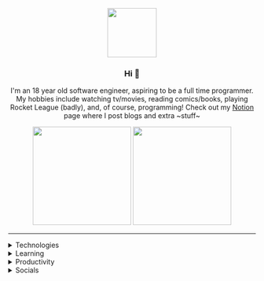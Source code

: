 <div align="center">
  <img src="https://media4.giphy.com/media/Nx0rz3jtxtEre/giphy.gif" width="auto" height="100px">
  <h3>Hi 👋</h3>
  <p>I'm an 18 year old software engineer, aspiring to be a full time programmer. My hobbies include watching tv/movies, reading comics/books, playing Rocket League (badly), and, of course, programming! Check out my <a href="https://tinyurl.com/crxsseds-hangout">Notion</a> page where I post blogs and extra ~stuff~</p>
  <a href="#"><img src="https://github-readme-stats.vercel.app/api?username=crxssed7&show_icons=true&theme=dracula&hide_border=true" width="auto" height="200px"></a>
  <a href="https://trakt.tv/users/crxssed"><img src="https://trakt-widgets.herokuapp.com/crxssed/watched/card" width="auto" height="200px"></a>
  <hr>
</div>
<div>
  <details>
    <summary>Technologies</summary>
    <br>
    <a href="https://github.com/crxssed7?tab=repositories&q=&type=&language=c%23&sort="><img alt="C#" src="https://img.shields.io/badge/c%23%20-%23239120.svg?&style=for-the-badge&logo=c-sharp&logoColor=white"/></a>
    <a href="https://github.com/crxssed7?tab=repositories&q=&type=&language=c#&sort="><img alt=".Net" src="https://img.shields.io/badge/.NET-5C2D91?style=for-the-badge&logo=.net&logoColor=white"/></a>
    <a href="https://github.com/crxssed7?tab=repositories&q=&type=&language=python&sort="><img alt="Python" src="https://img.shields.io/badge/python%20-%2314354C.svg?&style=for-the-badge&logo=python&logoColor=white"/></a>
    <a href="https://github.com/crxssed7?tab=repositories&q=&type=&language=javascript&sort="><img alt="React" src="https://img.shields.io/badge/react%20-%2320232a.svg?&style=for-the-badge&logo=react&logoColor=%2361DAFB"/></a>
  </details>
  <details>
    <summary>Learning</summary>
    <br>
    <a href="#"><img alt="C++" src="https://img.shields.io/badge/c++%20-%2300599C.svg?&style=for-the-badge&logo=c%2B%2B&ogoColor=white"/></a>
    <a href="https://github.com/crxssed7?tab=repositories&q=&type=&language=javascript&sort="><img alt="JavaScript" src="https://img.shields.io/badge/javascript%20-%23323330.svg?&style=for-the-badge&logo=javascript&logoColor=%23F7DF1E"/></a>
    <a href="https://github.com/crxssed7?tab=repositories&q=&type=&language=javascript&sort="><img alt="Next JS" src="https://img.shields.io/badge/next%20js%20-%23000000.svg?&style=for-the-badge&logo=next.js&logoColor=white"/></a>
    <a href="#"><img alt="Kotlin" src="https://img.shields.io/badge/kotlin-%230095D5.svg?&style=for-the-badge&logo=kotlin&logoColor=white"/></a>
  </details>
  <details>
    <summary>Productivity</summary>
    <br>
    <a href="#"><img alt="Visual Studio" src="https://img.shields.io/badge/Visual%20Studio-5C2D91.svg?&style=for-the-badge&logo=visual-studio&logoColor=white"/></a>
    <a href="#"><img alt="Visual Studio Code" src="https://img.shields.io/badge/Visual%20Studio%20Code-0078d7.svg?&style=for-the-badge&logo=visual-studio-code&logoColor=white"/></a>
    <a href="#"><img alt="Trello" src="https://img.shields.io/badge/Trello%20-%23026AA7.svg?&style=for-the-badge&logo=Trello&logoColor=white"/></a>
    <a href="#"><img alt="Postman" src="https://img.shields.io/badge/Postman-FF6C37?style=for-the-badge&logo=postman&logoColor=red" /></a>
  </details>
  <details>
    <summary>Socials</summary>
    <br>
    <a href="https://www.instagram.com/crxssed7/"><img alt="Instagram" src="https://img.shields.io/badge/crxssed7%20-%23E4405F.svg?&style=for-the-badge&logo=Instagram&logoColor=white"/></a>
    <a href="https://twitter.com/crxssed7"><img alt="Twitter" src="https://img.shields.io/badge/crxssed7%20-%231DA1F2.svg?&style=for-the-badge&logo=Twitter&logoColor=white"/></a>
    <a href="https://www.twitch.tv/crxssed7"><img alt="Twitch" src="https://img.shields.io/badge/crxssed7%20-%239146FF.svg?&style=for-the-badge&logo=Twitch&logoColor=white"/></a>
    <a href="https://www.youtube.com/channel/UCclO3G-NKAdDJdMVOod_StA"><img alt="Youtube" src="https://img.shields.io/badge/crxssed7%20-%23FF0000.svg?&style=for-the-badge&logo=YouTube&logoColor=white"/></a>
  </details>
</div>
